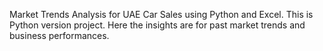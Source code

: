 Market Trends Analysis for UAE Car Sales using Python and Excel. This is Python version project. 
Here the insights are for past market trends and business performances.
